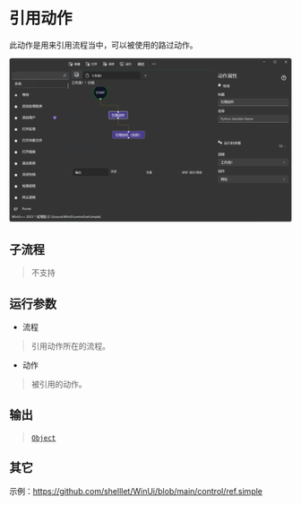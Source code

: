 # 引用动作 
此动作是用来引用流程当中，可以被使用的路过动作。

![ActionAlias](./images/10.png ':size=90%')

## 子流程

> 不支持

## 运行参数

* 流程
>   引用动作所在的流程。

* 动作
>   被引用的动作。

## 输出

> [`Object`](./types/Object.md)

## 其它

示例：https://github.com/shelllet/WinUi/blob/main/control/ref.simple
